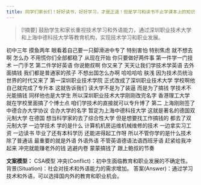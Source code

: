 ```yaml
---
title: 同学们家长们！好好读书，好好学习，才是正道！但是学习和读书不止学课本上的知识！努力吧！总有适合你的学习方向！教育 
---
```

 > [!摘要]
鼓励学生和家长重视技术学习和外语能力，通过深圳职业技术大学和上海中德科技大学等教育机构，实现技术学习和职业发展。

初中三年
摸鱼两年
眼看着自己要一只脚滑进中专了
特别害怕
特别焦虑
就不想去啊
怎么办
不用慌你们全部都稳了
从现在开始
你只要做好两件事
第一件学一门技术
一门手艺
第二件学好英语
你说鲍叔啊
你又来了
天天让我们学技术学英语
去外面搞钱
我们都是普通家的孩子
不想出国怎么办啊
哈哈哈哈
肤浅
因为技术员统治世界的时代又来了
第一深圳职业技术学院
正式改成了深圳职业技术大学
学校啊他自己就完成了专升本
这就告诉我们
读大学不是为了装逼
而是为了搞钱
学技术不光能搞钱
同样他也是大学生
所以深圳职业技术大学刚刚改完名字
香港理工大学
就在学校里面搞了个博士点
咱们学技术的直接就可以专升博了
第二
上海刚刚签了中德合办大学协议
合办大学的名字
暂定为上海中德科技大学
这就是著名的德国双元制大学
在德国
想当科学家的去了综合性大学
但是想要找工作搞钱的
都去了双元制大学
一边学技术
学的是什么
计算机机房运维机械维修的技术
一边拿实习工资
一边读书
毕业了还有本科学历
还能进得起工作呀
所以不管你学的是什么技术
除了普通话
最重要的就是外语
外语外语
不管英语德语法语西班牙语
赶紧给我冲起来
冲完就能赚老外的钱
逃避内卷
蒙蒙搞钱了
跟上鲍叔的节奏

**文案模型：**
CSA模型
冲突(Conflict)：初中生面临教育和职业发展的不确定性。
背景(Situation)：社会对技术和外语能力的需求增加。
答案(Answer)：通过学习技术和外语，可以选择国内外的教育和职业机会。
